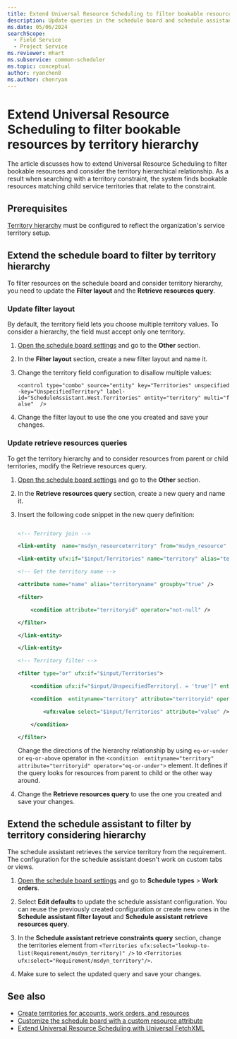 ```yaml
---
title: Extend Universal Resource Scheduling to filter bookable resources by territory hierarchy
description: Update queries in the schedule board and schedule assistant configuration to use territory hierarchies.
ms.date: 05/06/2024
searchScope: 
  - Field Service
  - Project Service
ms.reviewer: mhart
ms.subservice: common-scheduler
ms.topic: conceptual
author: ryanchen8
ms.author: chenryan
---
```


# Extend Universal Resource Scheduling to filter bookable resources by territory hierarchy

The article discusses how to extend Universal Resource Scheduling to filter bookable resources and consider the territory hierarchical relationship. As a result when searching with a territory constraint, the system finds bookable resources matching child service territories that relate to the constraint.

## Prerequisites

[Territory hierarchy](../../field-service/set-up-territories.md) must be configured to reflect the organization's service territory setup. 

## Extend the schedule board to filter by territory hierarchy

To filter resources on the schedule board and consider territory hierarchy, you need to update the **Filter layout** and the **Retrieve resources query**.

### Update filter layout

By default, the territory field lets you choose multiple territory values. To consider a hierarchy, the field must accept only one territory.

1. [Open the schedule board settings](../schedule-board-tab-settings.md#board-settings) and go to the **Other** section.

1. In the **Filter layout** section, create a new filter layout and name it.

1. Change the territory field configuration to disallow multiple values:

   `<control type="combo" source="entity" key="Territories" unspecified-key="UnspecifiedTerritory" label-id="ScheduleAssistant.West.Territories" entity="territory" multi="false"  />`

1. Change the filter layout to use the one you created and save your changes.

### Update retrieve resources queries

To get the territory hierarchy and to consider resources from parent or child territories, modify the Retrieve resources query.

1. [Open the schedule board settings](../schedule-board-tab-settings.md#board-settings) and go to the **Other** section.

1. In the **Retrieve resources query** section, create a new query and name it.

1. Insert the following code snippet in the new query definition:

      ```XML
      
      <!-- Territory join --> 

      <link-entity  name="msdyn_resourceterritory" from="msdyn_resource" to="bookableresourceid"  link-type="outer"> 

      <link-entity ufx:if="$input/Territories" name="territory" alias="territory" link-type="inner" to="msdyn_territory" from="territoryid"> 

      <!-- Get the territory name --> 

      <attribute name="name" alias="territoryname" groupby="true" /> 

      <filter> 

          <condition attribute="territoryid" operator="not-null" /> 

      </filter> 

      </link-entity> 

      </link-entity> 

      <!-- Territory filter --> 

      <filter type="or" ufx:if="$input/Territories"> 

          <condition ufx:if="$input/UnspecifiedTerritory[. = 'true']" entityname="territory" attribute="territoryid" operator="null" /> 

          <condition  entityname="territory" attribute="territoryid" operator="eq-or-under"> 

              <ufx:value select="$input/Territories" attribute="value" /> 

          </condition> 

      </filter>
      ```

   Change the directions of the hierarchy relationship by using `eq-or-under` or `eq-or-above` operator in the `<condition  entityname="territory" attribute="territoryid" operator="eq-or-under">` element. It defines if the query looks for resources from parent to child or the other way around.

1. Change the **Retrieve resources query** to use the one you created and save your changes.

## Extend the schedule assistant to filter by territory considering hierarchy

The schedule assistant retrieves the service territory from the requirement. The configuration for the schedule assistant doesn't work on custom tabs or views. 

1. [Open the schedule board settings](../schedule-board-tab-settings.md#board-settings) and go to **Schedule types** > **Work orders**.

1. Select **Edit defaults** to update the schedule assistant configuration. You can reuse the previously created configuration or create new ones in the **Schedule assistant filter layout** and **Schedule assistant retrieve resources query**.  

1. In the **Schedule assistant retrieve constraints query** section, change the territories element from `<Territories ufx:select="lookup-to-list(Requirement/msdyn_territory)" />` to `<Territories ufx:select="Requirement/msdyn_territory"/>`.

1. Make sure to select the updated query and save your changes.

## See also

- [Create territories for accounts, work orders, and resources](../../field-service/set-up-territories.md)
- [Customize the schedule board with a custom resource attribute](../../field-service/extend-schedule-board-custom-resource-attribute.md)
- [Extend Universal Resource Scheduling with Universal FetchXML](universal-fetchxml.md)
